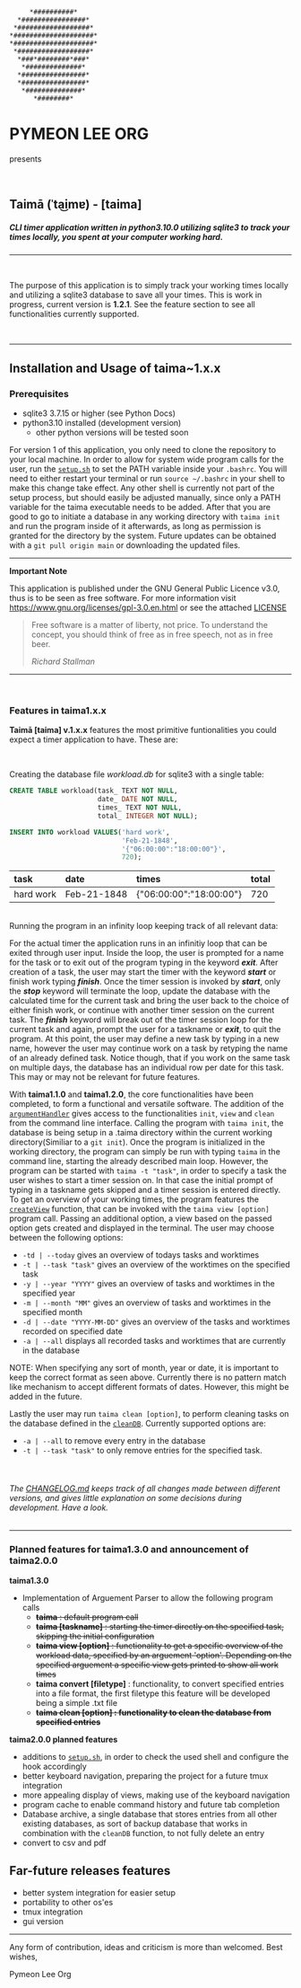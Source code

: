          *##########*
      *################*
     *##################*
    *####################*
    *####################*
     *##################*
      *###*########*###*
       *##############*
      *################*
      *################*
       *##############*
          *########*

# PYMEON LEE ORG
presents

</br>

## Taimā (ˈta͜imɐ) - [taima]

##### CLI timer application written in python3.10.0 utilizing sqlite3 to track your times locally, you spent at your computer working hard.

---

</br>

The purpose of this application is to simply track your working times locally and utilizing a sqlite3 database to save all your times. This is work in progress, current version is <b>1.2.1</b>. See the feature section to see all functionalities currently supported.

</br>

---

## Installation and Usage of taima~1.x.x

### Prerequisites
* sqlite3 3.7.15 or higher (see Python Docs)
* python3.10 installed (development version)
  * other python versions will be tested soon

For version 1 of this application, you only need to clone the repository to your local machine. In order to allow for system wide program calls for the user, run the [`setup.sh`](./setup.sh) to set the PATH variable inside your `.bashrc`. You will need to either restart your terminal or run `source ~/.bashrc` in your shell to make this change take effect. Any other shell is currently not part of the setup process, but should easily be adjusted manually, since only a PATH variable for the taima executable needs to be added. 
After that you are good to go to initiate a database in any working directory with `taima init` and run the program inside of it afterwards, as long as permission is granted for the directory by the system. 
Future updates can be obtained with a `git pull origin main` or downloading the updated files.   

---
<b>Important Note</b>

This application is published under the GNU General Public Licence v3.0, thus is to be seen as free software. For more information visit https://www.gnu.org/licenses/gpl-3.0.en.html 
or see the attached [LICENSE](./LICENSE)
> Free software is a matter of liberty, not price.
> To understand the concept, you should think of free as
> in free speech, not as in free beer. 
>
> *Richard Stallman*
---
</br>

### Features in taima1.x.x

<b>Taimā [taima] v.1.x.x</b> features the most primitive funtionalities you could expect a timer application to have. These are: 

</br>

Creating the database file *workload.db* for sqlite3 with a single table:

```sql
CREATE TABLE workload(task_ TEXT NOT NULL, 
                      date_ DATE NOT NULL, 
                      times_ TEXT NOT NULL, 
                      total_ INTEGER NOT NULL);

INSERT INTO workload VALUES('hard work', 
                            'Feb-21-1848', 
                            '{"06:00:00":"18:00:00"}', 
                            720);

```

| task       | date      | times     | total    |
|:-----------|:----------|:----------|:---------| 
|hard work   | Feb-21-1848|{"06:00:00":"18:00:00"}|720

</br>
Running the program in an infinity loop keeping track of all relevant data:

For the actual timer the application runs in an infinitiy loop that can be exited through user input.
Inside the loop, the user is prompted for a name for the task or to exit out of the program typing in the keyword <b>*exit*</b>. After creation of a task, the user may start the timer with the keyword <b>*start*</b> or finish work typing <b>*finish*</b>. 
Once the timer session is invoked by <b>*start*</b>, only the <b>*stop*</b> keyword will terminate the loop, update the database with the calculated time for the current task and bring the user back to the choice of either finish work, or continue with another timer session on the current task. 
The <b>*finish*</b> keyword will break out of the timer session loop for the current task and again, prompt the user for a taskname or <b>*exit*</b>, to quit the program. At this point, the user may define a new task by typing in a new name, however the user may continue work on a task by retyping the name of an already defined task. Notice though, that if you work on the same task on multiple days, the database has an individual row per date for this task. This may or may not be relevant for future features.

With <b>taima1.1.0</b> and <b>taima1.2.0</b>, the core functionalities have been completed, to form a functional and versatile software. The addition of the [`argumentHandler`](./src/taima) gives access to the functionalities `init`, `view` and `clean` from the command line interface. 
Calling the program with `taima init`, the database is being setup in a .taima directory within the current working directory(Similiar to a `git init`). Once the program is initialized in the working directory, the program can simply be run with typing `taima` in the command line, starting the already described main loop. However, the program can be started with `taima -t "task"`, in order to specify a task the user wishes to start a timer session on. In that case the initial prompt of typing in a taskname gets skipped and a timer session is entered directly.
To get an overview of your working times, the program features the [`createView`](src/view.py) function, that can be invoked with the `taima view [option]` program call. Passing an additional option, a view based on the passed option gets created and displayed in the terminal. The user may choose between the following options:
* `-td | --today` gives an overview of todays tasks and worktimes
* `-t | --task "task"` gives an overview of the worktimes on the specified task
* `-y | --year "YYYY"` gives an overview of tasks and worktimes in the specified year
* `-m | --month "MM"`  gives an overview of tasks and worktimes in the specified month
* `-d | --date "YYYY-MM-DD"` gives an overview of the tasks and worktimes recorded on specified date
* `-a | --all` displays all recorded tasks and worktimes that are currently in the database

NOTE: When specifying any sort of month, year or date, it is important to keep the correct format as seen above. Currently there is no pattern match like mechanism to accept different formats of dates. However, this might be added in the future.

Lastly the user may run `taima clean [option]`, to perform cleaning tasks on the database defined in the [`cleanDB`](./src/clean.py). Currently supported options are: 
* `-a | --all` to remove every entry in the database
* `-t | --task "task"` to only remove entries for the specified task.
</br>

###### The [CHANGELOG.md](./docs/CHANGE_LOG.md) keeps track of all changes made between different versions, and gives little explanation on some decisions during development. Have a look.

---
### Planned features for taima1.3.0 and announcement of taima2.0.0

<b>taima1.3.0</b>
* Implementation of Arguement Parser to allow the following program calls
  * ~~<b>taima</b> : default program call~~
  * ~~<b>taima [taskname]</b> : starting the timer directly on the specified task, skipping the initial configuration~~
  * ~~<b>taima view [option]</b> : functionality to get a specific overview of the workload data, specified by an arguement 'option'. Depending on the specified arguement a specific view gets printed to show all work times~~
  * <b>taima convert [filetype]</b> : functionality, to convert specified entries into a file format, the first filetype this feature will be developed being a simple .txt file
  * ~~<b> taima clean [option] : functionality to clean the database from specified entries</b>~~

<b>taima2.0.0 planned features</b>
* additions to [`setup.sh`](./setup.sh), in order to check the used shell and configure the hook accordingly 
* better keyboard navigation, preparing the project for a future tmux integration
* more appealing display of views, making use of the keyboard navigation
* program cache to enable command history and future tab completion
* Database archive, a single database that stores entries from all other existing databases, as sort of backup database that works in combination with the `cleanDB` function, to not fully delete an entry
* convert to csv and pdf
 
## Far-future releases features

* better system integration for easier setup
* portability to other os'es
* tmux integration
* gui version

---

Any form of contribution, ideas and criticism is more than welcomed. Best wishes,

Pymeon Lee Org



